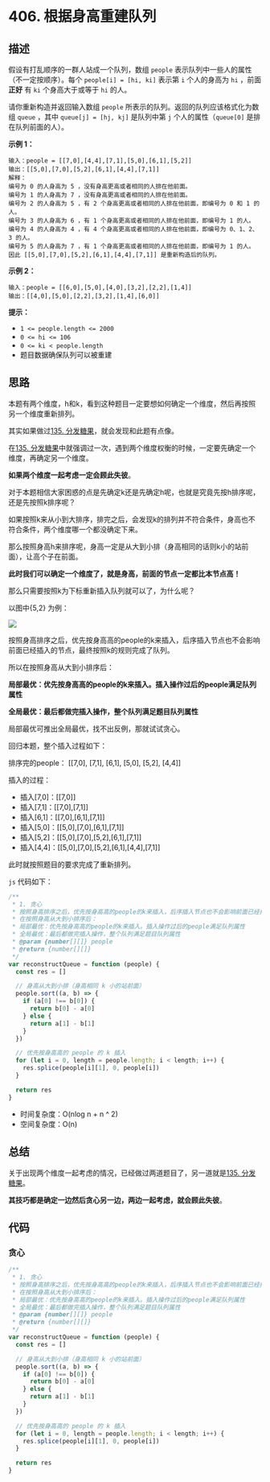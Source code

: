 # 406. 根据身高重建队列

## 描述

假设有打乱顺序的一群人站成一个队列，数组 `people` 表示队列中一些人的属性（不一定按顺序）。每个 `people[i] = [hi, ki]` 表示第 `i` 个人的身高为 `hi` ，前面 **正好** 有 `ki` 个身高大于或等于 `hi` 的人。

请你重新构造并返回输入数组 `people` 所表示的队列。返回的队列应该格式化为数组 `queue` ，其中 `queue[j] = [hj, kj]` 是队列中第 `j` 个人的属性（`queue[0]` 是排在队列前面的人）。

 

**示例 1：**

```
输入：people = [[7,0],[4,4],[7,1],[5,0],[6,1],[5,2]]
输出：[[5,0],[7,0],[5,2],[6,1],[4,4],[7,1]]
解释：
编号为 0 的人身高为 5 ，没有身高更高或者相同的人排在他前面。
编号为 1 的人身高为 7 ，没有身高更高或者相同的人排在他前面。
编号为 2 的人身高为 5 ，有 2 个身高更高或者相同的人排在他前面，即编号为 0 和 1 的人。
编号为 3 的人身高为 6 ，有 1 个身高更高或者相同的人排在他前面，即编号为 1 的人。
编号为 4 的人身高为 4 ，有 4 个身高更高或者相同的人排在他前面，即编号为 0、1、2、3 的人。
编号为 5 的人身高为 7 ，有 1 个身高更高或者相同的人排在他前面，即编号为 1 的人。
因此 [[5,0],[7,0],[5,2],[6,1],[4,4],[7,1]] 是重新构造后的队列。
```

**示例 2：**

```
输入：people = [[6,0],[5,0],[4,0],[3,2],[2,2],[1,4]]
输出：[[4,0],[5,0],[2,2],[3,2],[1,4],[6,0]]
```

 

**提示：**

- `1 <= people.length <= 2000`
- `0 <= hi <= 106`
- `0 <= ki < people.length`
- 题目数据确保队列可以被重建

## 思路

本题有两个维度，h和k，看到这种题目一定要想如何确定一个维度，然后再按照另一个维度重新排列。

其实如果做过[135. 分发糖果](https://programmercarl.com/0135.分发糖果.html)，就会发现和此题有点像。

在[135. 分发糖果](https://programmercarl.com/0135.分发糖果.html)中就强调过一次，遇到两个维度权衡的时候，一定要先确定一个维度，再确定另一个维度。

**如果两个维度一起考虑一定会顾此失彼**。

对于本题相信大家困惑的点是先确定k还是先确定h呢，也就是究竟先按h排序呢，还是先按照k排序呢？

如果按照k来从小到大排序，排完之后，会发现k的排列并不符合条件，身高也不符合条件，两个维度哪一个都没确定下来。

那么按照身高h来排序呢，身高一定是从大到小排（身高相同的话则k小的站前面），让高个子在前面。

**此时我们可以确定一个维度了，就是身高，前面的节点一定都比本节点高！**

那么只需要按照k为下标重新插入队列就可以了，为什么呢？

以图中{5,2} 为例：

![](https://qiniucloud.qishilong.space/images/202411112101268.svg)

按照身高排序之后，优先按身高高的people的k来插入，后序插入节点也不会影响前面已经插入的节点，最终按照k的规则完成了队列。

所以在按照身高从大到小排序后：

**局部最优：优先按身高高的people的k来插入。插入操作过后的people满足队列属性**

**全局最优：最后都做完插入操作，整个队列满足题目队列属性**

局部最优可推出全局最优，找不出反例，那就试试贪心。

回归本题，整个插入过程如下：

排序完的people： [[7,0], [7,1], [6,1], [5,0], [5,2], [4,4]]

插入的过程：

- 插入[7,0]：[[7,0]]
- 插入[7,1]：[[7,0],[7,1]]
- 插入[6,1]：[[7,0],[6,1],[7,1]]
- 插入[5,0]：[[5,0],[7,0],[6,1],[7,1]]
- 插入[5,2]：[[5,0],[7,0],[5,2],[6,1],[7,1]]
- 插入[4,4]：[[5,0],[7,0],[5,2],[6,1],[4,4],[7,1]]

此时就按照题目的要求完成了重新排列。

`js` 代码如下：

```js
/**
 * 1. 贪心
 * 按照身高排序之后，优先按身高高的people的k来插入，后序插入节点也不会影响前面已经插入的节点，最终按照k的规则完成了队列。
 * 在按照身高从大到小排序后：
 * 局部最优：优先按身高高的people的k来插入。插入操作过后的people满足队列属性
 * 全局最优：最后都做完插入操作，整个队列满足题目队列属性
 * @param {number[][]} people
 * @return {number[][]}
 */
var reconstructQueue = function (people) {
  const res = []

  // 身高从大到小排（身高相同 k 小的站前面）
  people.sort((a, b) => {
    if (a[0] !== b[0]) {
      return b[0] - a[0]
    } else {
      return a[1] - b[1]
    }
  })

  // 优先按身高高的 people 的 k 插入
  for (let i = 0, length = people.length; i < length; i++) {
    res.splice(people[i][1], 0, people[i])
  }

  return res
}
```

- 时间复杂度：O(nlog n + n ^ 2)
- 空间复杂度：O(n)

## 总结

关于出现两个维度一起考虑的情况，已经做过两道题目了，另一道就是[135. 分发糖果](https://programmercarl.com/0135.分发糖果.html)。

**其技巧都是确定一边然后贪心另一边，两边一起考虑，就会顾此失彼**。

## 代码

### 贪心

```js
/**
 * 1. 贪心
 * 按照身高排序之后，优先按身高高的people的k来插入，后序插入节点也不会影响前面已经插入的节点，最终按照k的规则完成了队列。
 * 在按照身高从大到小排序后：
 * 局部最优：优先按身高高的people的k来插入。插入操作过后的people满足队列属性
 * 全局最优：最后都做完插入操作，整个队列满足题目队列属性
 * @param {number[][]} people
 * @return {number[][]}
 */
var reconstructQueue = function (people) {
  const res = []

  // 身高从大到小排（身高相同 k 小的站前面）
  people.sort((a, b) => {
    if (a[0] !== b[0]) {
      return b[0] - a[0]
    } else {
      return a[1] - b[1]
    }
  })

  // 优先按身高高的 people 的 k 插入
  for (let i = 0, length = people.length; i < length; i++) {
    res.splice(people[i][1], 0, people[i])
  }

  return res
}
```

